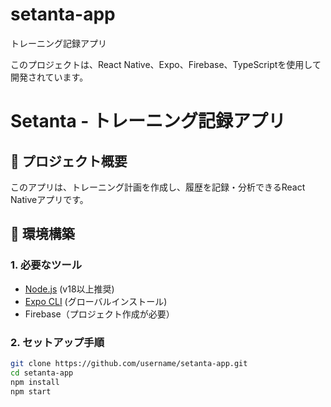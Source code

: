# setanta-app

トレーニング記録アプリ

このプロジェクトは、React Native、Expo、Firebase、TypeScriptを使用して開発されています。

# Setanta - トレーニング記録アプリ

## 📌 プロジェクト概要
このアプリは、トレーニング計画を作成し、履歴を記録・分析できるReact Nativeアプリです。

## 🚀 環境構築
### 1. 必要なツール
- [Node.js](https://nodejs.org/) (v18以上推奨)
- [Expo CLI](https://docs.expo.dev/) (グローバルインストール)
- Firebase（プロジェクト作成が必要）

### 2. セットアップ手順
```bash
git clone https://github.com/username/setanta-app.git
cd setanta-app
npm install
npm start